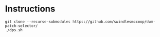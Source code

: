 # Instructions
```
git clone --recurse-submodules https://github.com/swindlesmccoop/dwm-patch-selector/
./dps.sh
```